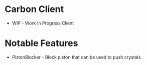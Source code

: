 # Carbon Client
- WIP - Work In Progress Client
# Notable Features
- PistonBlocker - Block piston that can be used to push crystals.
